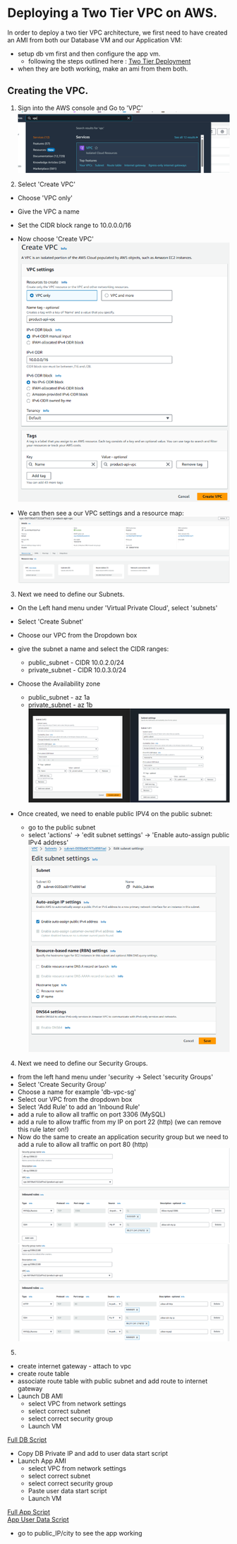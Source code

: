 # Deploying a Two Tier VPC on AWS.

In order to deploy a two tier VPC architecture, we first need to have created an AMI from both our Database VM and our Application VM: 

- setup db vm first and then configure the app vm.
  - following the steps outlined here : [Two Tier Deployment](<../../../2. Two-Tier-Deployment/2 Tier Deployment>)
- when they are both working, make an ami from them both.

## Creating the VPC.

1. Sign into the AWS console and Go to 'VPC'
![VPC Search](<../../VPC screenshots/Screenshot 2023-12-22 113554.png>)

1. Select 'Create VPC' 
  - Choose 'VPC only'
  - Give the VPC a name
  - Set the CIDR block range to 10.0.0.0/16
  - Now choose 'Create VPC' <br>
![VPC Settings](<../../VPC screenshots/VPC_Settings.png>)

- We can then see a our VPC settings and a resource map:
![VPC Resource Map](<../../VPC screenshots/VPC_Resource_Map.png>)

3. Next we need to define our Subnets.
  - On the Left hand menu under 'Virtual Private Cloud', select 'subnets'
  - Select 'Create Subnet'
  - Choose our VPC from the Dropdown box
  - give the subnet a name and select the CIDR ranges:
    - public_subnet - CIDR 10.0.2.0/24
    - private_subnet - CIDR 10.0.3.0/24
  - Choose the Availability zone
    - public_subnet - az 1a
    - private_subnet - az 1b
![subnet settings](<../../VPC screenshots/Subnet-settings.png>)

  - Once created, we need to enable public IPV4 on the public subnet:
    - go to the public subnet
    - select 'actions' -> 'edit subnet settings' -> 'Enable auto-assign public IPv4 address'
![ipv4 enabled](<../../VPC screenshots/ipv4-enabled.png>)

4. Next we need to define our Security Groups.
  - from the left hand menu under 'security -> Select 'security Groups'  
  - Select 'Create Security Group'
  - Choose a name for example 'db-vpc-sg'
  - Select our VPC from the dropdown box
  - Select 'Add Rule' to add an 'Inbound Rule'
  - add a rule to allow all traffic on port 3306 (MySQL)
  - add a rule to allow traffic from my IP on port 22 (http) (we can remove this rule later on!)
  - Now do the same to create an application security group but we need to add a rule to allow all traffic on port 80 (http)
![DB SG Settings](<../../VPC screenshots/DB-SG-settings.png>)
![App SG Settings](<../../VPC screenshots/APP-SG-Settings.png>)

5. 

- create internet gateway - attach to vpc
- create route table
- associate route table with public subnet and add route to internet gateway
- Launch DB AMI
  - select VPC from network settings
  - select correct subnet
  - select correct security group
  - Launch VM
  
[Full DB Script](<../../../scripts/Two Tier World Project Scripts/db-prov.sh>)

- Copy DB Private IP and add to user data start script
- Launch App AMI
  - select VPC from network settings
  - select correct subnet
  - select correct security group
  - Paste user data start script
  - Launch VM
 
[Full App Script](<../../../scripts/Two Tier World Project Scripts/2tier-App-ami-user-data.sh>)<br>
[App User Data Script](<../../../scripts/Two Tier World Project Scripts/2tier-App-ami-user-data.sh>)
- go to public_IP/city to see the app working